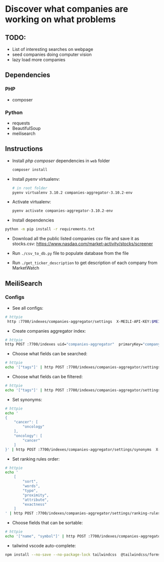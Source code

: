 # Discover what companies are working on what problems

## TODO:
- List of interesting searches on webpage
- seed companies doing computer vision 
- lazy load more companies


## Dependencies

### PHP

- composer

### Python

- requests
- BeautifulSoup
- meilisearch



## Instructions

- Install _php composer_ dependencies in `web` folder

    ```bash
    composer install
    ```


- Install _pyenv_ virtualenv:

    ```bash
    # in root folder
    pyenv virtualenv 3.10.2 companies-aggregator-3.10.2-env  
    ```

- Activate virtualenv:

    ```bash 
    pyenv activate companies-aggregator-3.10.2-env
    ```

- Install dependencies
```bash
python -m pip install -r requirements.txt 
```


- Download all the public listed companies csv file and save it as stocks.csv:  https://www.nasdaq.com/market-activity/stocks/screener

- Run `./csv_to_db.py` file to populate database from the file

- Run `./get_ticker_description` to get description of each company from MarketWatch

## MeiliSearch


### Configs

- See all configs:
```bash
# httpie
 http :7700/indexes/companies-aggregator/settings  X-MEILI-API-KEY:$MEILI_MASTER_KEY  -v
 ```

- Create companies aggregator index:
```bash
# httpie
http POST :7700/indexes uid="companies-aggregator"  primaryKey="company_uid"  X-MEILI-API-KEY:$MEILI_MASTER_KEY
```

- Choose what fields can be searched:
```bash
# httpie
echo '["tags"]' | http POST :7700/indexes/companies-aggregator/settings/searchable-attributes  X-MEILI-API-KEY:$MEILI_MASTER_KEY  -v
```

- Choose what fields can be filtered:
```bash
# httpie
echo '["tags"]' | http POST :7700/indexes/companies-aggregator/settings/filterable-attributes X-MEILI-API-KEY:$MEILI_MASTER_KEY  -v
```

- Set synonyms:
```bash
# httpie
echo '
{
    "cancer": [
        "oncology"
    ],
    "oncology": [
        "cancer"
    ]
}' | http POST :7700/indexes/companies-aggregator/settings/synonyms  X-MEILI-API-KEY:$MEILI_MASTER_KEY  -v
```

- Set ranking rules order:
```bash
# httpie
echo '
    [
        "sort",
        "words",
        "typo",
        "proximity",
        "attribute",
        "exactness"
    ]
' | http POST :7700/indexes/companies-aggregator/settings/ranking-rules  X-MEILI-API-KEY:$MEILI_MASTER_KEY  -v
```

- Choose fields that can be sortable:
```bash
# httpie
echo '["name", "symbol"]' | http POST :7700/indexes/companies-aggregator/settings/sortable-attributes  X-MEILI-API-KEY:$MEILI_MASTER_KEY  -v
```

- tailwind vscode auto-complete:

```bash
npm install --no-save --no-package-lock tailwindcss  @tailwindcss/forms
```
